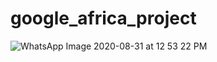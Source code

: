 # google_africa_project
![WhatsApp Image 2020-08-31 at 12 53 22 PM](https://user-images.githubusercontent.com/47601553/91707833-18f55680-eb89-11ea-98b8-e7dc44c513c9.jpeg)
